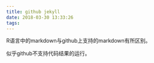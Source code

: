 ```yaml
---
title: github jekyll
date: 2018-03-30 13:33:26
tags:
---
```


R语言中的markdown与github上支持的markdown有所区别。

似乎github不支持代码结果的运行。 
